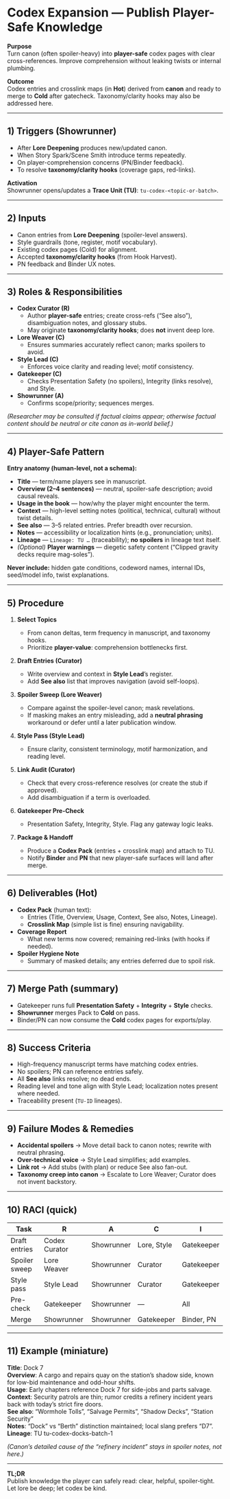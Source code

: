 # Codex Expansion — Publish Player-Safe Knowledge

**Purpose**  
Turn canon (often spoiler-heavy) into **player-safe** codex pages with clear cross-references. Improve comprehension without leaking twists or internal plumbing.

**Outcome**  
Codex entries and crosslink maps (in **Hot**) derived from **canon** and ready to merge to **Cold** after gatecheck. Taxonomy/clarity hooks may also be addressed here.

---

## 1) Triggers (Showrunner)

- After **Lore Deepening** produces new/updated canon.
- When Story Spark/Scene Smith introduce terms repeatedly.
- On player-comprehension concerns (PN/Binder feedback).
- To resolve **taxonomy/clarity hooks** (coverage gaps, red-links).

**Activation**  
Showrunner opens/updates a **Trace Unit (TU)**: `tu-codex-<topic-or-batch>`.

---

## 2) Inputs

- Canon entries from **Lore Deepening** (spoiler-level answers).
- Style guardrails (tone, register, motif vocabulary).
- Existing codex pages (Cold) for alignment.
- Accepted **taxonomy/clarity hooks** (from Hook Harvest).
- PN feedback and Binder UX notes.

---

## 3) Roles & Responsibilities

- **Codex Curator (R)**
  - Author **player-safe** entries; create cross-refs (“See also”), disambiguation notes, and glossary stubs.
  - May originate **taxonomy/clarity hooks**; does **not** invent deep lore.
- **Lore Weaver (C)**
  - Ensures summaries accurately reflect canon; marks spoilers to avoid.
- **Style Lead (C)**
  - Enforces voice clarity and reading level; motif consistency.
- **Gatekeeper (C)**
  - Checks Presentation Safety (no spoilers), Integrity (links resolve), and Style.
- **Showrunner (A)**
  - Confirms scope/priority; sequences merges.

_(Researcher may be consulted if factual claims appear; otherwise factual content should be neutral or cite canon as in-world belief.)_

---

## 4) Player-Safe Pattern

**Entry anatomy (human-level, not a schema):**

- **Title** — term/name players see in manuscript.
- **Overview (2–4 sentences)** — neutral, spoiler-safe description; avoid causal reveals.
- **Usage in the book** — how/why the player might encounter the term.
- **Context** — high-level setting notes (political, technical, cultural) without twist details.
- **See also** — 3–5 related entries. Prefer breadth over recursion.
- **Notes** — accessibility or localization hints (e.g., pronunciation; units).
- **Lineage** — `Lineage: TU …` (traceability); **no spoilers** in lineage text itself.
- _(Optional)_ **Player warnings** — diegetic safety content (“Clipped gravity decks require mag-soles”).

**Never include:** hidden gate conditions, codeword names, internal IDs, seed/model info, twist explanations.

---

## 5) Procedure

1. **Select Topics**

   - From canon deltas, term frequency in manuscript, and taxonomy hooks.
   - Prioritize **player-value**: comprehension bottlenecks first.

2. **Draft Entries (Curator)**

   - Write overview and context in **Style Lead**’s register.
   - Add **See also** list that improves navigation (avoid self-loops).

3. **Spoiler Sweep (Lore Weaver)**

   - Compare against the spoiler-level canon; mask revelations.
   - If masking makes an entry misleading, add a **neutral phrasing** workaround or defer until a later publication window.

4. **Style Pass (Style Lead)**

   - Ensure clarity, consistent terminology, motif harmonization, and reading level.

5. **Link Audit (Curator)**

   - Check that every cross-reference resolves (or create the stub if approved).
   - Add disambiguation if a term is overloaded.

6. **Gatekeeper Pre-Check**

   - Presentation Safety, Integrity, Style. Flag any gateway logic leaks.

7. **Package & Handoff**
   - Produce a **Codex Pack** (entries + crosslink map) and attach to TU.
   - Notify **Binder** and **PN** that new player-safe surfaces will land after merge.

---

## 6) Deliverables (Hot)

- **Codex Pack** (human text):
  - Entries (Title, Overview, Usage, Context, See also, Notes, Lineage).
  - **Crosslink Map** (simple list is fine) ensuring navigability.
- **Coverage Report**
  - What new terms now covered; remaining red-links (with hooks if needed).
- **Spoiler Hygiene Note**
  - Summary of masked details; any entries deferred due to spoil risk.

---

## 7) Merge Path (summary)

- Gatekeeper runs full **Presentation Safety** + **Integrity** + **Style** checks.
- **Showrunner** merges Pack to **Cold** on pass.
- Binder/PN can now consume the **Cold** codex pages for exports/play.

---

## 8) Success Criteria

- High-frequency manuscript terms have matching codex entries.
- No spoilers; PN can reference entries safely.
- All **See also** links resolve; no dead ends.
- Reading level and tone align with Style Lead; localization notes present where needed.
- Traceability present (`TU-ID` lineages).

---

## 9) Failure Modes & Remedies

- **Accidental spoilers** → Move detail back to canon notes; rewrite with neutral phrasing.
- **Over-technical voice** → Style Lead simplifies; add examples.
- **Link rot** → Add stubs (with plan) or reduce See also fan-out.
- **Taxonomy creep into canon** → Escalate to Lore Weaver; Curator does not invent backstory.

---

## 10) RACI (quick)

| Task          | R             | A          | C           | I          |
| ------------- | ------------- | ---------- | ----------- | ---------- |
| Draft entries | Codex Curator | Showrunner | Lore, Style | Gatekeeper |
| Spoiler sweep | Lore Weaver   | Showrunner | Curator     | Gatekeeper |
| Style pass    | Style Lead    | Showrunner | Curator     | Gatekeeper |
| Pre-check     | Gatekeeper    | Showrunner | —           | All        |
| Merge         | Showrunner    | Showrunner | Gatekeeper  | Binder, PN |

---

## 11) Example (miniature)

**Title**: Dock 7  
**Overview**: A cargo and repairs quay on the station’s shadow side, known for low-bid maintenance and odd-hour shifts.  
**Usage**: Early chapters reference Dock 7 for side-jobs and parts salvage.  
**Context**: Security patrols are thin; rumor credits a refinery incident years back with today’s strict fire doors.  
**See also**: “Wormhole Tolls”, “Salvage Permits”, “Shadow Decks”, “Station Security”  
**Notes**: “Dock” vs “Berth” distinction maintained; local slang prefers “D7”.  
**Lineage**: TU tu-codex-docks-batch-1

_(Canon’s detailed cause of the “refinery incident” stays in spoiler notes, not here.)_

---

**TL;DR**  
Publish knowledge the player can safely read: clear, helpful, spoiler-tight. Let lore be deep; let codex be kind.
